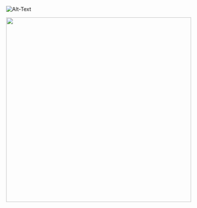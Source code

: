 ![Alt-Text](https://miro.medium.com/max/1000/1*E8IgOSkMTpBRs0w0-Zsx2g.gif )

<img src="https://miro.medium.com/max/1000/1*E8IgOSkMTpBRs0w0-Zsx2g.gif" width="500" height="500">
